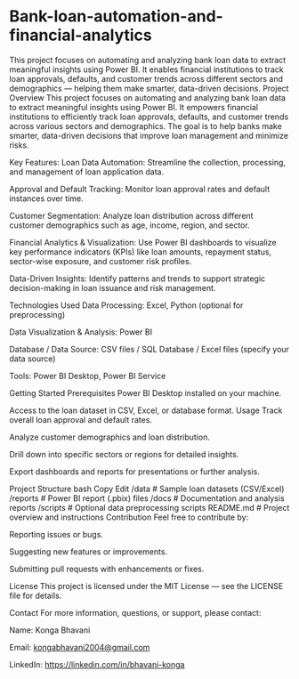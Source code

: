 # Bank-loan-automation-and-financial-analytics
This project focuses on automating and analyzing bank loan data to extract meaningful insights using Power BI. It enables financial institutions to track loan approvals, defaults, and customer trends across different sectors and demographics — helping them make smarter, data-driven decisions.
Project Overview
This project focuses on automating and analyzing bank loan data to extract meaningful insights using Power BI. It empowers financial institutions to efficiently track loan approvals, defaults, and customer trends across various sectors and demographics. The goal is to help banks make smarter, data-driven decisions that improve loan management and minimize risks.

Key Features:
Loan Data Automation:
Streamline the collection, processing, and management of loan application data.

Approval and Default Tracking:
Monitor loan approval rates and default instances over time.

Customer Segmentation:
Analyze loan distribution across different customer demographics such as age, income, region, and sector.

Financial Analytics & Visualization:
Use Power BI dashboards to visualize key performance indicators (KPIs) like loan amounts, repayment status, sector-wise exposure, and customer risk profiles.

Data-Driven Insights:
Identify patterns and trends to support strategic decision-making in loan issuance and risk management.

Technologies Used
Data Processing: Excel, Python (optional for preprocessing)

Data Visualization & Analysis: Power BI

Database / Data Source: CSV files / SQL Database / Excel files (specify your data source)

Tools: Power BI Desktop, Power BI Service

Getting Started
Prerequisites
Power BI Desktop installed on your machine.

Access to the loan dataset in CSV, Excel, or database format.
Usage
Track overall loan approval and default rates.

Analyze customer demographics and loan distribution.

Drill down into specific sectors or regions for detailed insights.

Export dashboards and reports for presentations or further analysis.

Project Structure
bash
Copy
Edit
/data                 # Sample loan datasets (CSV/Excel)
/reports              # Power BI report (.pbix) files
/docs                 # Documentation and analysis reports
/scripts              # Optional data preprocessing scripts
README.md             # Project overview and instructions
Contribution
Feel free to contribute by:

Reporting issues or bugs.

Suggesting new features or improvements.

Submitting pull requests with enhancements or fixes.

License
This project is licensed under the MIT License — see the LICENSE file for details.

Contact
For more information, questions, or support, please contact:

Name: Konga Bhavani

Email: kongabhavani2004@gmail.com

LinkedIn: https://linkedin.com/in/bhavani-konga

